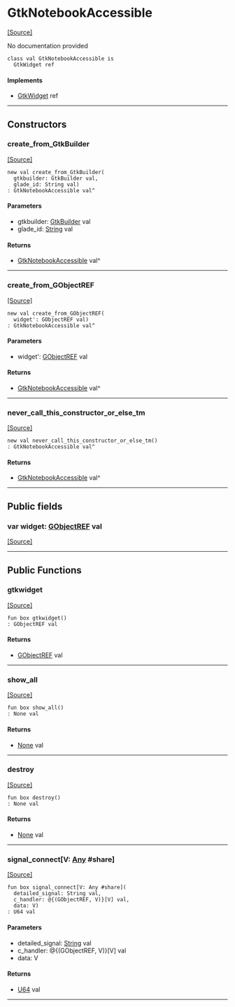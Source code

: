 # GtkNotebookAccessible
<span class="source-link">[[Source]](src/gtk3/GtkNotebookAccessible.md#L6)</span>

No documentation provided


```pony
class val GtkNotebookAccessible is
  GtkWidget ref
```

#### Implements

* [GtkWidget](gtk3-GtkWidget.md) ref

---

## Constructors

### create_from_GtkBuilder
<span class="source-link">[[Source]](src/gtk3/GtkNotebookAccessible.md#L14)</span>


```pony
new val create_from_GtkBuilder(
  gtkbuilder: GtkBuilder val,
  glade_id: String val)
: GtkNotebookAccessible val^
```
#### Parameters

*   gtkbuilder: [GtkBuilder](gtk3-GtkBuilder.md) val
*   glade_id: [String](builtin-String.md) val

#### Returns

* [GtkNotebookAccessible](gtk3-GtkNotebookAccessible.md) val^

---

### create_from_GObjectREF
<span class="source-link">[[Source]](src/gtk3/GtkNotebookAccessible.md#L17)</span>


```pony
new val create_from_GObjectREF(
  widget': GObjectREF val)
: GtkNotebookAccessible val^
```
#### Parameters

*   widget': [GObjectREF](minimal-browser-..-gobject-GObjectREF.md) val

#### Returns

* [GtkNotebookAccessible](gtk3-GtkNotebookAccessible.md) val^

---

### never_call_this_constructor_or_else_tm
<span class="source-link">[[Source]](src/gtk3/GtkNotebookAccessible.md#L20)</span>


```pony
new val never_call_this_constructor_or_else_tm()
: GtkNotebookAccessible val^
```

#### Returns

* [GtkNotebookAccessible](gtk3-GtkNotebookAccessible.md) val^

---

## Public fields

### var widget: [GObjectREF](minimal-browser-..-gobject-GObjectREF.md) val
<span class="source-link">[[Source]](src/gtk3/GtkNotebookAccessible.md#L10)</span>



---

## Public Functions

### gtkwidget
<span class="source-link">[[Source]](src/gtk3/GtkNotebookAccessible.md#L12)</span>


```pony
fun box gtkwidget()
: GObjectREF val
```

#### Returns

* [GObjectREF](minimal-browser-..-gobject-GObjectREF.md) val

---

### show_all
<span class="source-link">[[Source]](src/gtk3/GtkWidget.md#L4)</span>


```pony
fun box show_all()
: None val
```

#### Returns

* [None](builtin-None.md) val

---

### destroy
<span class="source-link">[[Source]](src/gtk3/GtkWidget.md#L7)</span>


```pony
fun box destroy()
: None val
```

#### Returns

* [None](builtin-None.md) val

---

### signal_connect\[V: [Any](builtin-Any.md) #share\]
<span class="source-link">[[Source]](src/gtk3/GtkWidget.md#L10)</span>


```pony
fun box signal_connect[V: Any #share](
  detailed_signal: String val,
  c_handler: @{(GObjectREF, V)}[V] val,
  data: V)
: U64 val
```
#### Parameters

*   detailed_signal: [String](builtin-String.md) val
*   c_handler: @{(GObjectREF, V)}[V] val
*   data: V

#### Returns

* [U64](builtin-U64.md) val

---

